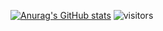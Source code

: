 [![Anurag's GitHub stats](https://github-readme-stats.vercel.app/api?username=KrowFeather&show_icons=true&theme=great-gatsby)](https://github.com/anuraghazra/github-readme-stats)
<img alt="visitors" src="https://visitor-badge.laobi.icu/badge?page_id=KrowFeather.readme&left_text=%E6%B5%8F%E8%A7%88%E9%87%8F%20Visitors" /> 

